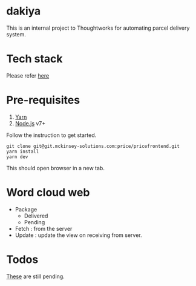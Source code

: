 # dakiya
This is an internal project to Thoughtworks for automating parcel delivery system.

# Tech stack
Please refer [here](https://github.com/jagatjeevan/react-setup/)

# Pre-requisites
1. [Yarn](https://yarnpkg.com/lang/en/docs/install/)
2. [Node.js](https://nodejs.org/) v7+

Follow the instruction to get started.
```
git clone git@git.mckinsey-solutions.com:price/pricefrontend.git
yarn install
yarn dev
```

This should open browser in a new tab.

# Word cloud web
- Package
  - Delivered
  - Pending
- Fetch : from the server
- Update : update the view on receiving from server.

# Todos
[These](https://github.com/jagatjeevan/react-setup/#todos-in-setup) are still pending.

